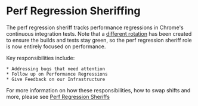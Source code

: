 # Perf Regression Sheriffing

The perf regression sheriff tracks performance regressions in Chrome's
continuous integration tests. Note that a [different
rotation](perf_bot_sheriffing.md) has been created to ensure the builds and
tests stay green, so the perf regression sheriff role is now entirely focused
on performance.

Key responsibilities include:

    * Addressing bugs that need attention
    * Follow up on Performance Regressions
    * Give Feedback on our Infrastructure

For more information on how these responsibilities, how to swap shifts and more,
please see [Perf Regression
Sheriffs](http://goto.google.com/chrome-perf-regression-sheriffing)
